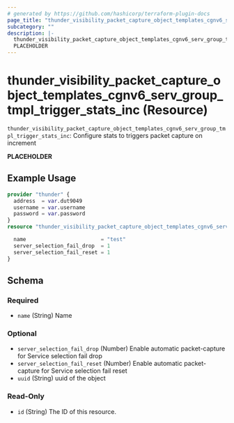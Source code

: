 ```yaml
---
# generated by https://github.com/hashicorp/terraform-plugin-docs
page_title: "thunder_visibility_packet_capture_object_templates_cgnv6_serv_group_tmpl_trigger_stats_inc Resource - terraform-provider-thunder"
subcategory: ""
description: |-
  thunder_visibility_packet_capture_object_templates_cgnv6_serv_group_tmpl_trigger_stats_inc: Configure stats to triggers packet capture on increment
  PLACEHOLDER
---
```


# thunder_visibility_packet_capture_object_templates_cgnv6_serv_group_tmpl_trigger_stats_inc (Resource)

`thunder_visibility_packet_capture_object_templates_cgnv6_serv_group_tmpl_trigger_stats_inc`: Configure stats to triggers packet capture on increment

__PLACEHOLDER__

## Example Usage

```terraform
provider "thunder" {
  address  = var.dut9049
  username = var.username
  password = var.password
}
resource "thunder_visibility_packet_capture_object_templates_cgnv6_serv_group_tmpl_trigger_stats_inc" "thunder_visibility_packet_capture_object_templates_cgnv6_serv_group_tmpl_trigger_stats_inc" {

  name                        = "test"
  server_selection_fail_drop  = 1
  server_selection_fail_reset = 1
}
```

<!-- schema generated by tfplugindocs -->
## Schema

### Required

- `name` (String) Name

### Optional

- `server_selection_fail_drop` (Number) Enable automatic packet-capture for Service selection fail drop
- `server_selection_fail_reset` (Number) Enable automatic packet-capture for Service selection fail reset
- `uuid` (String) uuid of the object

### Read-Only

- `id` (String) The ID of this resource.


